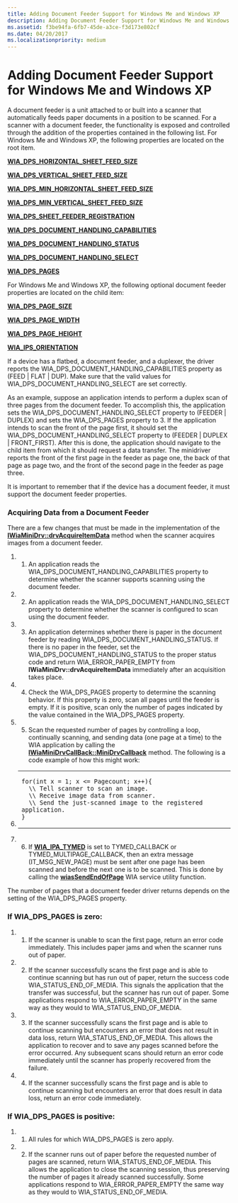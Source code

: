 ```yaml
---
title: Adding Document Feeder Support for Windows Me and Windows XP
description: Adding Document Feeder Support for Windows Me and Windows XP
ms.assetid: f3be94fa-6fb7-45de-a3ce-f3d173e802cf
ms.date: 04/20/2017
ms.localizationpriority: medium
---
```


# Adding Document Feeder Support for Windows Me and Windows XP





A document feeder is a unit attached to or built into a scanner that automatically feeds paper documents in a position to be scanned. For a scanner with a document feeder, the functionality is exposed and controlled through the addition of the properties contained in the following list. For Windows Me and Windows XP, the following properties are located on the root item.

[**WIA\_DPS\_HORIZONTAL\_SHEET\_FEED\_SIZE**](https://msdn.microsoft.com/library/windows/hardware/ff551401)

[**WIA\_DPS\_VERTICAL\_SHEET\_FEED\_SIZE**](https://msdn.microsoft.com/library/windows/hardware/ff551446)

[**WIA\_DPS\_MIN\_HORIZONTAL\_SHEET\_FEED\_SIZE**](https://msdn.microsoft.com/library/windows/hardware/ff551405)

[**WIA\_DPS\_MIN\_VERTICAL\_SHEET\_FEED\_SIZE**](https://msdn.microsoft.com/library/windows/hardware/ff551407)

[**WIA\_DPS\_SHEET\_FEEDER\_REGISTRATION**](https://msdn.microsoft.com/library/windows/hardware/ff551430)

[**WIA\_DPS\_DOCUMENT\_HANDLING\_CAPABILITIES**](https://msdn.microsoft.com/library/windows/hardware/ff551379)

[**WIA\_DPS\_DOCUMENT\_HANDLING\_STATUS**](https://msdn.microsoft.com/library/windows/hardware/ff551386)

[**WIA\_DPS\_DOCUMENT\_HANDLING\_SELECT**](https://msdn.microsoft.com/library/windows/hardware/ff551384)

[**WIA\_DPS\_PAGES**](https://msdn.microsoft.com/library/windows/hardware/ff551414)

For Windows Me and Windows XP, the following optional document feeder properties are located on the child item:

[**WIA\_DPS\_PAGE\_SIZE**](https://msdn.microsoft.com/library/windows/hardware/ff551417)

[**WIA\_DPS\_PAGE\_WIDTH**](https://msdn.microsoft.com/library/windows/hardware/ff551419)

[**WIA\_DPS\_PAGE\_HEIGHT**](https://msdn.microsoft.com/library/windows/hardware/ff551416)

[**WIA\_IPS\_ORIENTATION**](https://msdn.microsoft.com/library/windows/hardware/ff552625)

If a device has a flatbed, a document feeder, and a duplexer, the driver reports the WIA\_DPS\_DOCUMENT\_HANDLING\_CAPABILITIES property as (FEED | FLAT | DUP). Make sure that the valid values for WIA\_DPS\_DOCUMENT\_HANDLING\_SELECT are set correctly.

As an example, suppose an application intends to perform a duplex scan of three pages from the document feeder. To accomplish this, the application sets the WIA\_DPS\_DOCUMENT\_HANDLING\_SELECT property to (FEEDER | DUPLEX) and sets the WIA\_DPS\_PAGES property to 3. If the application intends to scan the front of the page first, it should set the WIA\_DPS\_DOCUMENT\_HANDLING\_SELECT property to (FEEDER | DUPLEX | FRONT\_FIRST). After this is done, the application should navigate to the child item from which it should request a data transfer. The minidriver reports the front of the first page in the feeder as page one, the back of that page as page two, and the front of the second page in the feeder as page three.

It is important to remember that if the device has a document feeder, it must support the document feeder properties.

### Acquiring Data from a Document Feeder

There are a few changes that must be made in the implementation of the [**IWiaMiniDrv::drvAcquireItemData**](https://msdn.microsoft.com/library/windows/hardware/ff543956) method when the scanner acquires images from a document feeder.

1.  1. An application reads the WIA\_DPS\_DOCUMENT\_HANDLING\_CAPABILITIES property to determine whether the scanner supports scanning using the document feeder.

2.  2. An application reads the WIA\_DPS\_DOCUMENT\_HANDLING\_SELECT property to determine whether the scanner is configured to scan using the document feeder.

3.  3. An application determines whether there is paper in the document feeder by reading WIA\_DPS\_DOCUMENT\_HANDLING\_STATUS. If there is no paper in the feeder, set the WIA\_DPS\_DOCUMENT\_HANDLING\_STATUS to the proper status code and return WIA\_ERROR\_PAPER\_EMPTY from **IWiaMiniDrv::drvAcquireItemData** immediately after an acquisition takes place.

4.  4. Check the WIA\_DPS\_PAGES property to determine the scanning behavior. If this property is zero, scan all pages until the feeder is empty. If it is positive, scan only the number of pages indicated by the value contained in the WIA\_DPS\_PAGES property.

5.  5. Scan the requested number of pages by controlling a loop, continually scanning, and sending data (one page at a time) to the WIA application by calling the [**IWiaMiniDrvCallBack::MiniDrvCallback**](https://msdn.microsoft.com/library/windows/hardware/ff543946) method. The following is a code example of how this might work:

6.  <span codelanguage=""></span>
    <table>
    <colgroup>
    <col width="100%" />
    </colgroup>
    <tbody>
    <tr class="odd">
    <td><pre><code>for(int x = 1; x &lt;= Pagecount; x++){
      \\ Tell scanner to scan an image.
      \\ Receive image data from scanner.
      \\ Send the just-scanned image to the registered application.
    }</code></pre></td>
    </tr>
    </tbody>
    </table>

7.  6. If [**WIA\_IPA\_TYMED**](https://msdn.microsoft.com/library/windows/hardware/ff551656) is set to TYMED\_CALLBACK or TYMED\_MULTIPAGE\_CALLBACK, then an extra message (IT\_MSG\_NEW\_PAGE) must be sent after one page has been scanned and before the next one is to be scanned. This is done by calling the [**wiasSendEndOfPage**](https://msdn.microsoft.com/library/windows/hardware/ff549351) WIA service utility function.

The number of pages that a document feeder driver returns depends on the setting of the WIA\_DPS\_PAGES property.

### <a href="" id="if-wia-dps-pages-is-zero-"></a>If WIA\_DPS\_PAGES is zero:

1.  1. If the scanner is unable to scan the first page, return an error code immediately. This includes paper jams and when the scanner runs out of paper.

2.  2. If the scanner successfully scans the first page and is able to continue scanning but has run out of paper, return the success code WIA\_STATUS\_END\_OF\_MEDIA. This signals the application that the transfer was successful, but the scanner has run out of paper. Some applications respond to WIA\_ERROR\_PAPER\_EMPTY in the same way as they would to WIA\_STATUS\_END\_OF\_MEDIA.

3.  3. If the scanner successfully scans the first page and is able to continue scanning but encounters an error that does not result in data loss, return WIA\_STATUS\_END\_OF\_MEDIA. This allows the application to recover and to save any pages scanned before the error occurred. Any subsequent scans should return an error code immediately until the scanner has properly recovered from the failure.

4.  4. If the scanner successfully scans the first page and is able to continue scanning but encounters an error that does result in data loss, return an error code immediately.

### <a href="" id="if-wia-dps-pages-is-positive-"></a>If WIA\_DPS\_PAGES is positive:

1.  1. All rules for which WIA\_DPS\_PAGES is zero apply.

2.  2. If the scanner runs out of paper before the requested number of pages are scanned, return WIA\_STATUS\_END\_OF\_MEDIA. This allows the application to close the scanning session, thus preserving the number of pages it already scanned successfully. Some applications respond to WIA\_ERROR\_PAPER\_EMPTY the same way as they would to WIA\_STATUS\_END\_OF\_MEDIA.

 

 




